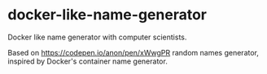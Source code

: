 # docker-like-name-generator
Docker like name generator with computer scientists.


Based on  https://codepen.io/anon/pen/xWwgPR random names generator, inspired by Docker's container name generator.